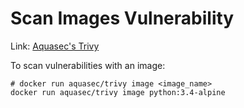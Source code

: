# Scan Images Vulnerability

Link: [Aquasec's Trivy](https://hub.docker.com/r/aquasec/trivy/)

To scan vulnerabilities with an image:

```
# docker run aquasec/trivy image <image_name>
docker run aquasec/trivy image python:3.4-alpine
```
